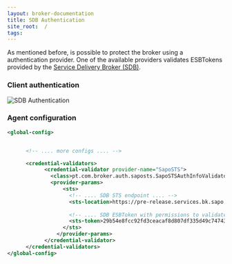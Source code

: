 ```yaml
---
layout: broker-documentation
title: SDB Authentication
site_root:  /
tags:
---
```


As mentioned before, is possible to protect the broker using a authentication provider.
One of the available providers validates ESBTokens provided by the [Service Delivery Broker (SDB)](http://sdb.sapo.pt/).


### Client authentication
<div>
    <img  alt="SDB Authentication" src="{{ site.url }}/broker/SDBAuthentication.png" style="display: block;" class="push-center" />
</div>





### Agent configuration

```xml
<global-config>


      <!-- .... more configs .... -->

      <credential-validators>
            <credential-validator provider-name="SapoSTS">
              <class>pt.com.broker.auth.saposts.SapoSTSAuthInfoValidator</class>
              <provider-params>
                  <sts>
                    <!-- .... SDB STS endpoint .... -->
                    <sts-location>https://pre-release.services.bk.sapo.pt/STS/</sts-location>
                    
                    <!-- .... SDB ESBToken with permissions to validate other users credentials  .... -->
                    <sts-token>29b54e8fcc92fd3ceacaf8d807df335d49c7474343325ca83beda4e268b48883</sts-token>
                  </sts>
                </provider-params>
            </credential-validator>
      </credential-validators>
</global-config>

```

